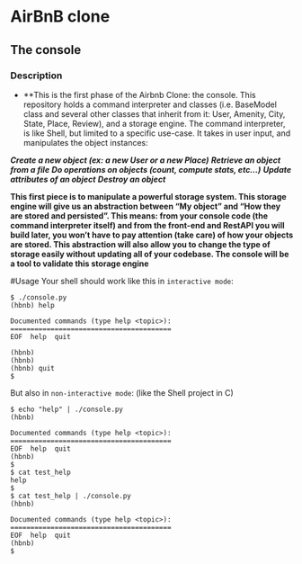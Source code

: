 # AirBnB clone

## The console

### Description

* **This is the first phase of the Airbnb Clone: the console. This repository holds a command interpreter and classes (i.e. BaseModel class and several other classes that inherit from it: User, Amenity, City, State, Place, Review), and a storage engine. The command interpreter, is like Shell, but limited to a specific use-case. It takes in user input, and manipulates the object instances:

***Create a new object (ex: a new User or a new Place)***
***Retrieve an object from a file***
***Do operations on objects (count, compute stats, etc…)***
***Update attributes of an object***
***Destroy an object***

**This first piece is to manipulate a powerful storage system. This storage engine will give us an abstraction between “My object” and “How they are stored and persisted”. This means: from your console code (the command interpreter itself) and from the front-end and RestAPI you will build later, you won’t have to pay attention (take care) of how your objects are stored. This abstraction will also allow you to change the type of storage easily without updating all of your codebase. The console will be a tool to validate this storage engine**


#Usage
Your shell should work like this in `interactive mode`:

```
$ ./console.py
(hbnb) help

Documented commands (type help <topic>):
========================================
EOF  help  quit

(hbnb) 
(hbnb) 
(hbnb) quit
$
```

But also in `non-interactive mode`: (like the Shell project in C)

```
$ echo "help" | ./console.py
(hbnb)

Documented commands (type help <topic>):
========================================
EOF  help  quit
(hbnb) 
$
$ cat test_help
help
$
$ cat test_help | ./console.py
(hbnb)

Documented commands (type help <topic>):
========================================
EOF  help  quit
(hbnb) 
$
```
